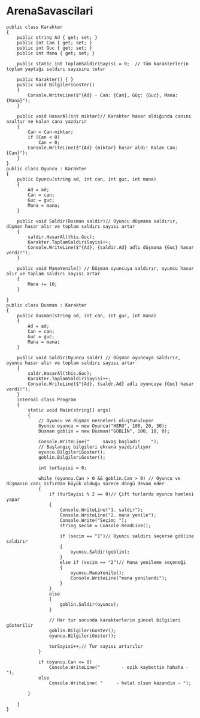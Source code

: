 # ArenaSavascilari

    public class Karakter
    {
        public string Ad { get; set; }
        public int Can { get; set; }  
        public int Guc { get; set; }
        public int Mana { get; set; }
      
        public static int ToplamSaldiriSayisi = 0;  // Tüm karakterlerin toplam yaptığı saldırı sayısını tutar

        public Karakter() { }
        public void BilgileriGoster()
        {
            Console.WriteLine($"{Ad} - Can: {Can}, Güç: {Guc}, Mana: {Mana}");
        }
        
        public void HasarAl(int miktar)// Karakter hasar aldığında canını azaltır ve kalan canı yazdırır
        {
            Can = Can-miktar;
            if (Can < 0)
                Can = 0;
            Console.WriteLine($"{Ad} {miktar} hasar aldı! Kalan Can: {Can}");
        }
    }
    public class Oyuncu : Karakter
    {
        public Oyuncu(string ad, int can, int guc, int mana)
        {
            Ad = ad;
            Can = can;
            Guc = guc;
            Mana = mana;
        }
        
        public void Saldir(Dusman saldir)// Oyuncu düşmana saldırır, düşman hasar alır ve toplam saldırı sayısı artar
        {
            saldir.HasarAl(this.Guc);
            Karakter.ToplamSaldiriSayisi++;
            Console.WriteLine($"{Ad}, {saldir.Ad} adlı düşmana {Guc} hasar verdi!");
        }
        
        public void ManaYenile() // Düşman oyuncuya saldırır, oyuncu hasar alır ve toplam saldırı sayısı artar
        {
            Mana += 10;
        }

    }
    public class Dusman : Karakter
    {
        public Dusman(string ad, int can, int guc, int mana)
        {
            Ad = ad;
            Can = can;
            Guc = guc;
            Mana = mana;
        }

        public void Saldir(Oyuncu saldr) // Düşman oyuncuya saldırır, oyuncu hasar alır ve toplam saldırı sayısı artar
        {
            saldr.HasarAl(this.Guc);
            Karakter.ToplamSaldiriSayisi++; 
            Console.WriteLine($"{Ad}, {saldr.Ad} adlı oyuncuya {Guc} hasar verdi!");
        }
        internal class Program
        {
            static void Main(string[] args)
            {
                // Oyuncu ve düşman nesneleri oluşturuluyor
                Oyuncu oyuncu = new Oyuncu("HERO", 100, 20, 30);
                Dusman goblin = new Dusman("GOBLİN", 100, 10, 0);

                Console.WriteLine("     savaş başladı!    ");
                // Başlangıç bilgileri ekrana yazdırılıyor
                oyuncu.BilgileriGoster();
                goblin.BilgileriGoster();

                int turSayisi = 0;

                while (oyuncu.Can > 0 && goblin.Can > 0) // Oyuncu ve düşmanın canı sıfırdan büyük olduğu sürece döngü devam eder
                {
                    if (turSayisi % 2 == 0)// Çift turlarda oyuncu hamlesi yapar
                    {
                        Console.WriteLine("1. saldır");
                        Console.WriteLine("2. mana yenile");
                        Console.Write("Seçim: ");
                        string secim = Console.ReadLine();

                        if (secim == "1")// Oyuncu saldırı seçerse gobline saldırır
                        { 
                            oyuncu.Saldir(goblin);
                        }
                        else if (secim == "2")// Mana yenileme seçeneği
                        {
                            oyuncu.ManaYenile();
                            Console.WriteLine("mana yenilendi");
                        }
                    }
                    else
                    {
                        goblin.Saldir(oyuncu);
                    }

                    // Her tur sonunda karakterlerin güncel bilgileri gösterilir
                    goblin.BilgileriGoster();
                    oyuncu.BilgileriGoster();

                    turSayisi++;// Tur sayısı artırılır
                }

                if (oyuncu.Can <= 0)
                    Console.WriteLine("        - ezik kaybettin hahaha -");
                else
                    Console.WriteLine( "     - helal olsun kazandın - ");

            }

        }
    }


    
